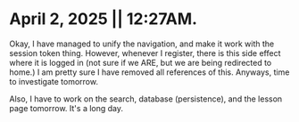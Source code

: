 # April 2, 2025 || 12:27AM.

Okay, I have managed to unify the navigation, and make it work with the session token thing.
However, whenever I register, there is this side effect where it is logged in (not sure if we ARE, but we are being redirected to home.)
I am pretty sure I have removed all references of this. Anyways, time to investigate tomorrow.

Also, I have to work on the search, database (persistence), and the lesson page tomorrow. It's a long day.